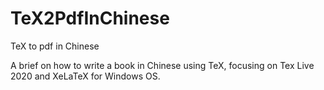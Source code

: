 # TeX2PdfInChinese
TeX to pdf in Chinese

A brief on how to write a book in Chinese using TeX, focusing on Tex Live 2020 and XeLaTeX for Windows OS.
